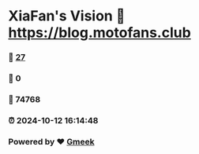 # XiaFan's Vision :link: https://blog.motofans.club 
### :page_facing_up: [27](https://blog.motofans.club/tag.html) 
### :speech_balloon: 0 
### :hibiscus: 74768 
### :alarm_clock: 2024-10-12 16:14:48 
### Powered by :heart: [Gmeek](https://github.com/Meekdai/Gmeek)
